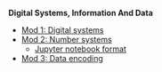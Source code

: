 __Digital Systems, Information And Data__

- [Mod 1: Digital systems](./ds.md)
- [Mod 2: Number systems](./num.md)
  - [Jupyter notebook format](https://nbviewer.org/github/ufidon/cd/blob/main/mod1/src/num.ipynb)
- [Mod 3: Data encoding](./de.md)